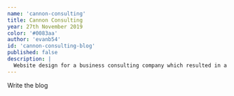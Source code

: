 ```yaml
---
name: 'cannon-consulting'
title: Cannon Consulting
year: 27th November 2019
color: '#0083aa'
author: 'evanb54'
id: 'cannon-consulting-blog'
published: false
description: |
  Website design for a business consulting company which resulted in a wordpress website with mail integratiosn
---
```


Write the blog


